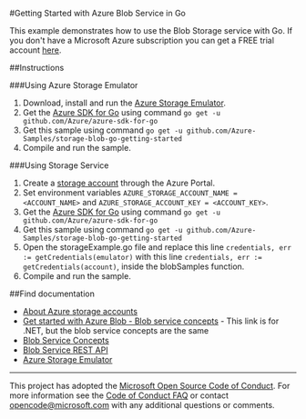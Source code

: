 #Getting Started with Azure Blob Service in Go

This example demonstrates how to use the Blob Storage service with Go. If you don't have a Microsoft Azure subscription you can get a FREE trial account [here](https://azure.microsoft.com/pricing/free-trial).

##Instructions

###Using Azure Storage Emulator
1. Download, install and run the [Azure Storage Emulator](https://azure.microsoft.com/documentation/articles/storage-use-emulator/).
2. Get the [Azure SDK for Go](https://github.com/Azure/azure-sdk-for-go) using command `go get -u github.com/Azure/azure-sdk-for-go`
3. Get this sample using command `go get -u github.com/Azure-Samples/storage-blob-go-getting-started`
4. Compile and run the sample.

###Using Storage Service
1. Create a [storage account](https://azure.microsoft.com/documentation/articles/storage-create-storage-account/#create-a-storage-account) through the Azure Portal.
2. Set environment variables `AZURE_STORAGE_ACCOUNT_NAME = <ACCOUNT_NAME>` and `AZURE_STORAGE_ACCOUNT_KEY = <ACCOUNT_KEY>`.
3. Get the [Azure SDK for Go](https://github.com/Azure/azure-sdk-for-go) using command `go get -u github.com/Azure/azure-sdk-for-go`
4. Get this sample using command `go get -u github.com/Azure-Samples/storage-blob-go-getting-started`
5. Open the storageExample.go file and replace this line `credentials, err := getCredentials(emulator)` with this line `credentials, err := getCredentials(account)`, inside the blobSamples function.
6. Compile and run the sample.

##Find documentation
- [About Azure storage accounts](https://azure.microsoft.com/documentation/articles/storage-create-storage-account/)
- [Get started with Azure Blob - Blob service concepts](https://azure.microsoft.com/documentation/articles/storage-dotnet-how-to-use-blobs/#blob-service-concepts) - This link is for .NET, but the blob service concepts are the same
- [Blob Service Concepts](https://msdn.microsoft.com/library/dd179376.aspx)
- [Blob Service REST API](https://msdn.microsoft.com/library/dd135733.aspx)
- [Azure Storage Emulator](https://azure.microsoft.com/documentation/articles/storage-use-emulator/)

***

This project has adopted the [Microsoft Open Source Code of Conduct](https://opensource.microsoft.com/codeofconduct/). For more information see the [Code of Conduct FAQ](https://opensource.microsoft.com/codeofconduct/faq/) or contact [opencode@microsoft.com](mailto:opencode@microsoft.com) with any additional questions or comments.